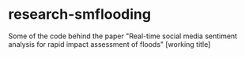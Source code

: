 # research-smflooding
Some of the code behind the paper "Real-time social media sentiment analysis for rapid impact assessment of floods" [working title]
